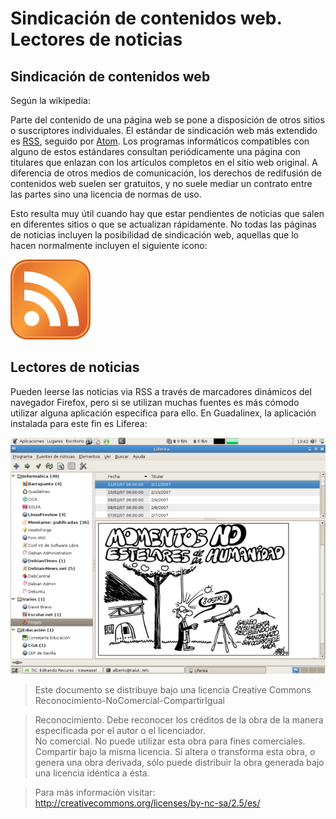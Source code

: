 # Sindicación de contenidos web. Lectores de noticias

## Sindicación de contenidos web

Según la wikipedia:  

Parte del contenido de una página web se pone a disposición de otros sitios o suscriptores individuales. El estándar de sindicación web más extendido es [RSS](http://es.wikipedia.org/wiki/RSS "RSS"), seguido por [Atom](http://es.wikipedia.org/wiki/Atom "Atom"). Los programas informáticos compatibles con alguno de estos estándares consultan periódicamente una página con titulares que enlazan con los artículos completos en el sitio web original. A diferencia de otros medios de comunicación, los derechos de redifusión de contenidos web suelen ser gratuitos, y no suele mediar un contrato entre las partes sino una licencia de normas de uso.

Esto resulta muy útil cuando hay que estar pendientes de noticias que salen en diferentes sitios o que se actualizan rápidamente. No todas las páginas de noticias incluyen la posibilidad de sindicación web, aquellas que lo hacen normalmente incluyen el siguiente icono:


![rss](../img/128px-Feed-icon.svg.png "rss")

## Lectores de noticias

Pueden leerse las noticias via RSS a través de marcadores dinámicos del navegador Firefox, pero si se utilizan muchas fuentes es más cómodo utilizar alguna aplicación específica para ello. En Guadalinex, la aplicación instalada para este fin es Liferea:


![liferea](../img/liferea.png "liferea")  

  

> Este documento se distribuye bajo una licencia Creative Commons Reconocimiento-NoComercial-CompartirIgual  
  
> Reconocimiento. Debe reconocer los créditos de la obra de la manera especificada por el autor o el licenciador.  
> No comercial. No puede utilizar esta obra para fines comerciales.  
> Compartir bajo la misma licencia. Si altera o transforma esta obra, o genera una obra derivada, sólo puede distribuir la obra generada bajo una licencia idéntica a ésta.  
  
  
> Para más información visitar: http://creativecommons.org/licenses/by-nc-sa/2.5/es/